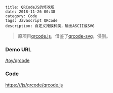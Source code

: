 ```
title: QRCodeJS的修改版
date: 2018-11-26 00:38
category: Code
tags: Javascript QRCode
description: 自定义掩膜种类，输出ASCII或SVG
```

> 原项目[qrcode.js](https://github.com/davidshimjs/qrcodejs)，借鉴了[qrcode-svg](https://github.com/papnkukn/qrcode-svg)，侵删。

### Demo URL

[/toy/qrcode](/toy/qrcode)

### Code

<https:///js/qrcode/qrcode.js>
